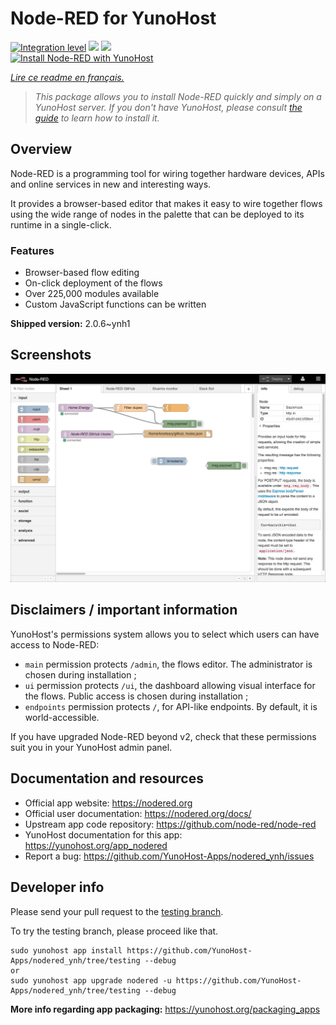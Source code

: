 <!--
N.B.: This README was automatically generated by https://github.com/YunoHost/apps/tree/master/tools/README-generator
It shall NOT be edited by hand.
-->

# Node-RED for YunoHost

[![Integration level](https://dash.yunohost.org/integration/nodered.svg)](https://dash.yunohost.org/appci/app/nodered) ![](https://ci-apps.yunohost.org/ci/badges/nodered.status.svg) ![](https://ci-apps.yunohost.org/ci/badges/nodered.maintain.svg)  
[![Install Node-RED with YunoHost](https://install-app.yunohost.org/install-with-yunohost.svg)](https://install-app.yunohost.org/?app=nodered)

*[Lire ce readme en français.](./README_fr.md)*

> *This package allows you to install Node-RED quickly and simply on a YunoHost server.
If you don't have YunoHost, please consult [the guide](https://yunohost.org/#/install) to learn how to install it.*

## Overview

Node-RED is a programming tool for wiring together hardware devices, APIs and online services in new and interesting ways.

It provides a browser-based editor that makes it easy to wire together flows using the wide range of nodes in the palette that can be deployed to its runtime in a single-click.

### Features

- Browser-based flow editing
- On-click deployment of the flows
- Over 225,000 modules available
- Custom JavaScript functions can be written


**Shipped version:** 2.0.6~ynh1



## Screenshots

![](./doc/screenshots/screenshot.jpg)

## Disclaimers / important information

YunoHost's permissions system allows you to select which users can have access to Node-RED:
* `main` permission protects `/admin`, the flows editor. The administrator is chosen during installation ;
* `ui` permission protects `/ui`, the dashboard allowing visual interface for the flows. Public access is chosen during installation ;
* `endpoints` permission protects `/`, for API-like endpoints. By default, it is world-accessible.

If you have upgraded Node-RED beyond v2, check that these permissions suit you in your YunoHost admin panel.

## Documentation and resources

* Official app website: https://nodered.org
* Official user documentation: https://nodered.org/docs/
* Upstream app code repository: https://github.com/node-red/node-red
* YunoHost documentation for this app: https://yunohost.org/app_nodered
* Report a bug: https://github.com/YunoHost-Apps/nodered_ynh/issues

## Developer info

Please send your pull request to the [testing branch](https://github.com/YunoHost-Apps/nodered_ynh/tree/testing).

To try the testing branch, please proceed like that.
```
sudo yunohost app install https://github.com/YunoHost-Apps/nodered_ynh/tree/testing --debug
or
sudo yunohost app upgrade nodered -u https://github.com/YunoHost-Apps/nodered_ynh/tree/testing --debug
```

**More info regarding app packaging:** https://yunohost.org/packaging_apps